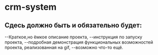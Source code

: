 # crm-system
## Сдесь должно быть и обязательно будет:
--Краткое,но ёмкое описание проекта,
--инструкция по запуску проекта,
--подробная демонстрация функциональных возможностей проекта, реализованная на gif,
--возможно что-то ещё.

